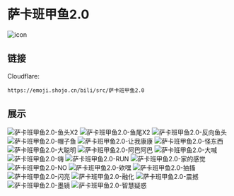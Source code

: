 # 萨卡班甲鱼2.0
![icon](https://emoji.shojo.cn/bili/src/萨卡班甲鱼2.0/icon.png)
## 链接
Cloudflare:
```
https://emoji.shojo.cn/bili/src/萨卡班甲鱼2.0
```
## 展示
![萨卡班甲鱼2.0-鱼头X2](https://emoji.shojo.cn/bili/src/萨卡班甲鱼2.0/萨卡班甲鱼2.0-鱼头X2.png)
![萨卡班甲鱼2.0-鱼尾X2](https://emoji.shojo.cn/bili/src/萨卡班甲鱼2.0/萨卡班甲鱼2.0-鱼尾X2.png)
![萨卡班甲鱼2.0-反向鱼头](https://emoji.shojo.cn/bili/src/萨卡班甲鱼2.0/萨卡班甲鱼2.0-反向鱼头.png)
![萨卡班甲鱼2.0-帽子鱼](https://emoji.shojo.cn/bili/src/萨卡班甲鱼2.0/萨卡班甲鱼2.0-帽子鱼.png)
![萨卡班甲鱼2.0-让我康康](https://emoji.shojo.cn/bili/src/萨卡班甲鱼2.0/萨卡班甲鱼2.0-让我康康.png)
![萨卡班甲鱼2.0-怪东西](https://emoji.shojo.cn/bili/src/萨卡班甲鱼2.0/萨卡班甲鱼2.0-怪东西.png)
![萨卡班甲鱼2.0-大聪明](https://emoji.shojo.cn/bili/src/萨卡班甲鱼2.0/萨卡班甲鱼2.0-大聪明.png)
![萨卡班甲鱼2.0-阿巴阿巴](https://emoji.shojo.cn/bili/src/萨卡班甲鱼2.0/萨卡班甲鱼2.0-阿巴阿巴.png)
![萨卡班甲鱼2.0-大喊](https://emoji.shojo.cn/bili/src/萨卡班甲鱼2.0/萨卡班甲鱼2.0-大喊.png)
![萨卡班甲鱼2.0-嗨](https://emoji.shojo.cn/bili/src/萨卡班甲鱼2.0/萨卡班甲鱼2.0-嗨.png)
![萨卡班甲鱼2.0-RUN](https://emoji.shojo.cn/bili/src/萨卡班甲鱼2.0/萨卡班甲鱼2.0-RUN.png)
![萨卡班甲鱼2.0-家的感觉](https://emoji.shojo.cn/bili/src/萨卡班甲鱼2.0/萨卡班甲鱼2.0-家的感觉.png)
![萨卡班甲鱼2.0-NO](https://emoji.shojo.cn/bili/src/萨卡班甲鱼2.0/萨卡班甲鱼2.0-NO.png)
![萨卡班甲鱼2.0-欸嘿](https://emoji.shojo.cn/bili/src/萨卡班甲鱼2.0/萨卡班甲鱼2.0-欸嘿.png)
![萨卡班甲鱼2.0-抽搐](https://emoji.shojo.cn/bili/src/萨卡班甲鱼2.0/萨卡班甲鱼2.0-抽搐.png)
![萨卡班甲鱼2.0-闪亮](https://emoji.shojo.cn/bili/src/萨卡班甲鱼2.0/萨卡班甲鱼2.0-闪亮.png)
![萨卡班甲鱼2.0-融化](https://emoji.shojo.cn/bili/src/萨卡班甲鱼2.0/萨卡班甲鱼2.0-融化.png)
![萨卡班甲鱼2.0-震撼](https://emoji.shojo.cn/bili/src/萨卡班甲鱼2.0/萨卡班甲鱼2.0-震撼.png)
![萨卡班甲鱼2.0-墨镜](https://emoji.shojo.cn/bili/src/萨卡班甲鱼2.0/萨卡班甲鱼2.0-墨镜.png)
![萨卡班甲鱼2.0-智慧疑惑](https://emoji.shojo.cn/bili/src/萨卡班甲鱼2.0/萨卡班甲鱼2.0-智慧疑惑.png)
